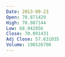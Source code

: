```yaml
---
Date: 2013-09-23
Open: 70.871429
High: 70.987144
Low: 68.942856
Close: 70.091431
Adj Close: 57.631035
Volume: 190526700
---
```

